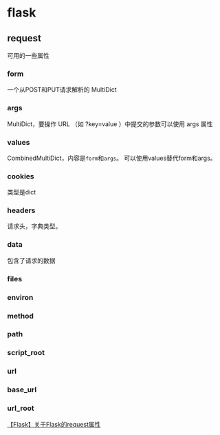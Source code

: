 # flask

## request

可用的一些属性

### form

一个从POST和PUT请求解析的 MultiDict

### args

MultiDict，要操作 URL （如 ?key=value ）中提交的参数可以使用 args 属性

### values

CombinedMultiDict，内容是`form`和`args`。 
可以使用values替代form和args。

### cookies

类型是dict

### headers

请求头，字典类型。

### data

包含了请求的数据

### files 

### environ

### method

### path

### script_root

### url

### base_url

### url_root

[【Flask】关于Flask的request属性](<https://blog.csdn.net/yannanxiu/article/details/53116652>)



